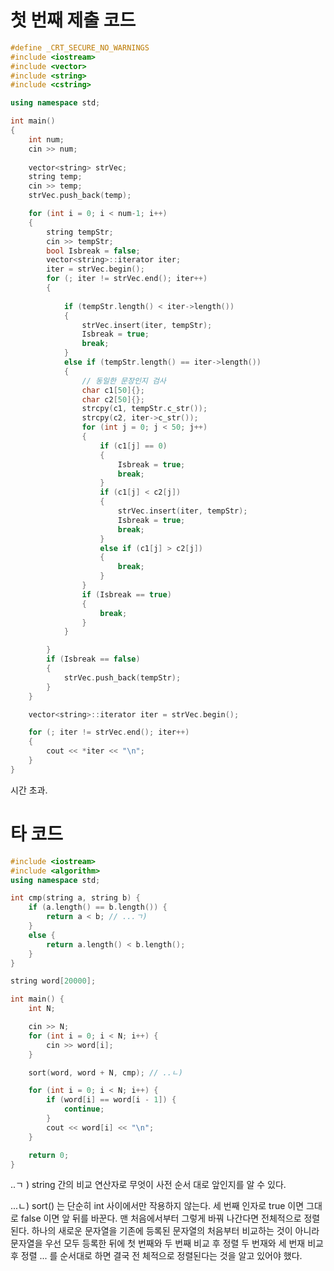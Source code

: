 # 첫 번째 제출 코드
```c++
#define _CRT_SECURE_NO_WARNINGS
#include <iostream>
#include <vector>
#include <string>
#include <cstring>

using namespace std;

int main()
{
	int num;
	cin >> num;
	
	vector<string> strVec;
	string temp;
	cin >> temp;
	strVec.push_back(temp);

	for (int i = 0; i < num-1; i++)
	{
		string tempStr;
		cin >> tempStr;
		bool Isbreak = false;
		vector<string>::iterator iter;
		iter = strVec.begin();
		for (; iter != strVec.end(); iter++)
		{
			
			if (tempStr.length() < iter->length())
			{
				strVec.insert(iter, tempStr);
				Isbreak = true;
				break;
			}
			else if (tempStr.length() == iter->length())
			{
				// 동일한 문장인지 검사
				char c1[50]{};
				char c2[50]{};
				strcpy(c1, tempStr.c_str());
				strcpy(c2, iter->c_str());
				for (int j = 0; j < 50; j++)
				{
					if (c1[j] == 0)
					{
						Isbreak = true;
						break;
					}
					if (c1[j] < c2[j])
					{
						strVec.insert(iter, tempStr);
						Isbreak = true;
						break;
					}
					else if (c1[j] > c2[j])
					{
						break;
					}
				}
				if (Isbreak == true)
				{
					break;
				}
			}

		}
		if (Isbreak == false)
		{
			strVec.push_back(tempStr);
		}
	}

	vector<string>::iterator iter = strVec.begin();

	for (; iter != strVec.end(); iter++)
	{
		cout << *iter << "\n";
	}
}

```

시간 초과.

# 타 코드
```c++
#include <iostream>
#include <algorithm>
using namespace std;

int cmp(string a, string b) {
	if (a.length() == b.length()) {
		return a < b; // ...ㄱ)
	}
	else {
		return a.length() < b.length();
	}
}

string word[20000];

int main() {
	int N;

	cin >> N;
	for (int i = 0; i < N; i++) {
		cin >> word[i];
	}

	sort(word, word + N, cmp); // ..ㄴ)

	for (int i = 0; i < N; i++) {
		if (word[i] == word[i - 1]) {
			continue;
		}
		cout << word[i] << "\n";
	}

	return 0;
}
```

..ㄱ ) string 간의 비교 연산자로 무엇이 사전 순서 대로 앞인지를 알 수 있다.

...ㄴ) sort() 는 단순히 int 사이에서만 작용하지 않는다. 세 번째 인자로 true 이면 그대로 false 이면 앞 뒤를 바꾼다. 맨 처음에서부터 그렇게 바꿔 나간다면 전체적으로 정렬된다.
하나의 새로운 문자열을 기존에 등록된 문자열의 처음부터 비교하는 것이 아니라
문자열을 우선 모두 등록한 뒤에 
첫 번째와 두 번째 비교 후 정렬
두 번재와 세 번재 비교 후 정렬
...
를 순서대로 하면 결국 전 체적으로 정렬된다는 것을 알고 있어야 했다.
